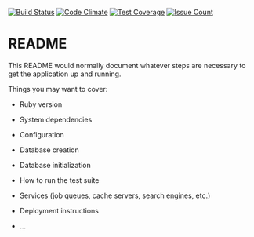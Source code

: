 [![Build Status](https://travis-ci.org/iSarCasm/todo_backend.svg?branch=master)](https://travis-ci.org/iSarCasm/todo_backend)
[![Code Climate](https://codeclimate.com/github/iSarCasm/todo_backend/badges/gpa.svg)](https://codeclimate.com/github/iSarCasm/todo_backend)
[![Test Coverage](https://codeclimate.com/github/iSarCasm/todo_backend/badges/coverage.svg)](https://codeclimate.com/github/iSarCasm/todo_backend/coverage)
[![Issue Count](https://codeclimate.com/github/iSarCasm/todo_backend/badges/issue_count.svg)](https://codeclimate.com/github/iSarCasm/todo_backend)

# README

This README would normally document whatever steps are necessary to get the
application up and running.

Things you may want to cover:

* Ruby version

* System dependencies

* Configuration

* Database creation

* Database initialization

* How to run the test suite

* Services (job queues, cache servers, search engines, etc.)

* Deployment instructions

* ...
